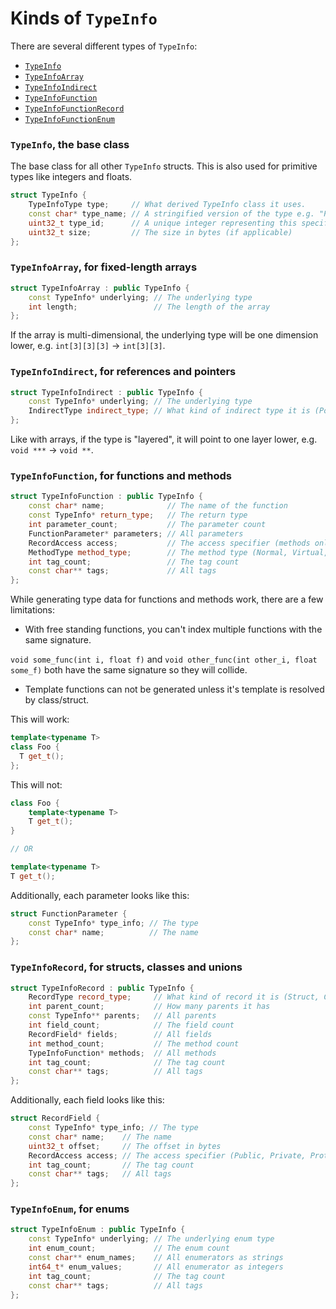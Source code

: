 
# Kinds of `TypeInfo`
There are several different types of `TypeInfo`:

  - [`TypeInfo`](#TypeInfo)
  - [`TypeInfoArray`](#TypeInfoArray)
  - [`TypeInfoIndirect`](#TypeInfoIndirect)
  - [`TypeInfoFunction`](#TypeInfoFunction)
  - [`TypeInfoFunctionRecord`](#TypeInfoRecord)
  - [`TypeInfoFunctionEnum`](#TypeInfoEnum)

<a name="TypeInfo"></a>
### `TypeInfo`, the base class
The base class for all other `TypeInfo` structs.
This is also used for primitive types like integers and floats.
```cpp
struct TypeInfo {
    TypeInfoType type;     // What derived TypeInfo class it uses.
    const char* type_name; // A stringified version of the type e.g. "POD"
    uint32_t type_id;      // A unique integer representing this specific type
    uint32_t size;         // The size in bytes (if applicable)
};
```

<a name="TypeInfoArray"></a>
### `TypeInfoArray`, for fixed-length arrays
```cpp
struct TypeInfoArray : public TypeInfo {
    const TypeInfo* underlying; // The underlying type
    int length;                 // The length of the array
};
```
If the array is multi-dimensional, the underlying type will be one dimension lower, e.g. `int[3][3][3]` -> `int[3][3]`.

<a name="TypeInfoIndirect"></a>
### `TypeInfoIndirect`, for references and pointers
```cpp
struct TypeInfoIndirect : public TypeInfo {
    const TypeInfo* underlying; // The underlying type
    IndirectType indirect_type; // What kind of indirect type it is (Pointer, L/R Reference)
};
```
Like with arrays, if the type is "layered", it will point to one layer lower, e.g. `void ***` -> `void **`.

<a name="TypeInfoFunction"></a>
### `TypeInfoFunction`, for functions and methods
```cpp
struct TypeInfoFunction : public TypeInfo {
    const char* name;              // The name of the function
    const TypeInfo* return_type;   // The return type
    int parameter_count;           // The parameter count
    FunctionParameter* parameters; // All parameters
    RecordAccess access;           // The access specifier (methods only, Public, Protected, Private)
    MethodType method_type;        // The method type (Normal, Virtual, Abstract)
    int tag_count;                 // The tag count
    const char** tags;             // All tags
};
```
While generating type data for functions and methods work, there are a few limitations:
  * With free standing functions, you can't index multiple functions with the same signature.
  
  `void some_func(int i, float f)` and `void other_func(int other_i, float some_f)` both have the same signature so they will collide.
  * Template functions can not be generated unless it's template is resolved by class/struct.
  
  This will work:
  ```cpp
template<typename T>
class Foo {
    T get_t();
};
```
  This will not:
```cpp
class Foo {
    template<typename T>
    T get_t();
}

// OR

template<typename T>
T get_t();
```

Additionally, each parameter looks like this:
```cpp
struct FunctionParameter {
    const TypeInfo* type_info; // The type
    const char* name;          // The name
};
```

<a name="TypeInfoRecord"></a>
### `TypeInfoRecord`, for structs, classes and unions
```cpp
struct TypeInfoRecord : public TypeInfo {
    RecordType record_type;     // What kind of record it is (Struct, Class, Union)
    int parent_count;           // How many parents it has
    const TypeInfo** parents;   // All parents
    int field_count;            // The field count
    RecordField* fields;        // All fields
    int method_count;           // The method count
    TypeInfoFunction* methods;  // All methods
    int tag_count;              // The tag count
    const char** tags;          // All tags
};
```
Additionally, each field looks like this:
```cpp
struct RecordField {
    const TypeInfo* type_info; // The type
    const char* name;    // The name
    uint32_t offset;     // The offset in bytes
    RecordAccess access; // The access specifier (Public, Private, Protected)
    int tag_count;       // The tag count
    const char** tags;   // All tags
};
```

<a name="TypeInfoEnum"></a>
### `TypeInfoEnum`, for enums
```cpp
struct TypeInfoEnum : public TypeInfo {
    const TypeInfo* underlying; // The underlying enum type
    int enum_count;             // The enum count
    const char** enum_names;    // All enumerators as strings
    int64_t* enum_values;       // All enumerator as integers
    int tag_count;              // The tag count
    const char** tags;          // All tags
};
```
